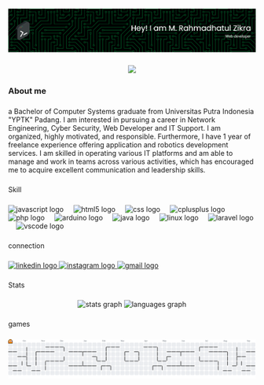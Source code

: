 ![Header](img/image2.png)

###

<div align="center">
  <img src="https://visitor-badge.laobi.icu/badge?page_id=Rahmadhatulzikra.Rahmadhatulzikra&"  />
</div>

###

<h3 align="left">About me</h3>

###

<p align="left">a Bachelor of Computer Systems graduate from Universitas Putra Indonesia "YPTK" Padang. I am interested in pursuing a career in Network Engineering, Cyber Security, Web Developer and IT Support. I am organized, highly motivated, and responsible. Furthermore, I have 1 year of freelance experience offering application and robotics development services. I am skilled in operating various IT platforms and am able to manage and work in teams across various activities, which has encouraged me to acquire excellent communication and leadership skills.</p>

###

<p align="left">Skill</p>

###

<div align="left">
  <img src="https://cdn.jsdelivr.net/gh/devicons/devicon/icons/javascript/javascript-original.svg" height="30" alt="javascript logo"  />
  <img width="12" />
  <img src="https://cdn.jsdelivr.net/gh/devicons/devicon/icons/html5/html5-original.svg" height="30" alt="html5 logo"  />
  <img width="12" />
  <img src="https://cdn.jsdelivr.net/gh/devicons/devicon/icons/css3/css3-original.svg" height="30" alt="css logo"  />
  <img width="12" />
  <img src="https://cdn.jsdelivr.net/gh/devicons/devicon/icons/cplusplus/cplusplus-original.svg" height="30" alt="cplusplus logo"  />
  <img width="12" />
  <img src="https://cdn.jsdelivr.net/gh/devicons/devicon/icons/php/php-original.svg" height="30" alt="php logo"  />
  <img width="12" />
  <img src="https://cdn.jsdelivr.net/gh/devicons/devicon/icons/arduino/arduino-original.svg" height="30" alt="arduino logo"  />
  <img width="12" />
  <img src="https://cdn.jsdelivr.net/gh/devicons/devicon/icons/java/java-original.svg" height="30" alt="java logo"  />
  <img width="12" />
  <img src="https://cdn.jsdelivr.net/gh/devicons/devicon/icons/linux/linux-original.svg" height="30" alt="linux logo"  />
  <img width="12" />
  <img src="https://cdn.jsdelivr.net/gh/devicons/devicon/icons/laravel/laravel-original.svg" height="30" alt="laravel logo"  />
  <img width="12" />
  <img src="https://cdn.jsdelivr.net/gh/devicons/devicon/icons/vscode/vscode-original.svg" height="30" alt="vscode logo"  />
</div>

###

<p align="left">connection</p>

###

<div align="left">
  <a href="https://www.linkedin.com/in/m-rahmadhatul-zikra-s-kom-991963251/" target="_blank">
    <img src="https://raw.githubusercontent.com/maurodesouza/profile-readme-generator/master/src/assets/icons/social/linkedin/default.svg" width="43" height="30" alt="linkedin logo"  />
  </a>
  <a href="https://www.instagram.com/rahmadatulzikra/" target="_blank">
    <img src="https://raw.githubusercontent.com/maurodesouza/profile-readme-generator/master/src/assets/icons/social/instagram/default.svg" width="43" height="30" alt="instagram logo"  />
  </a>
  <a href="https://rahmadhatulzikra@gmail.com" target="_blank">
    <img src="https://raw.githubusercontent.com/maurodesouza/profile-readme-generator/master/src/assets/icons/social/gmail/default.svg" width="43" height="30" alt="gmail logo"  />
  </a>
</div>

###

<p align="left">Stats</p>

###

<div align="center">
  <img src="https://github-readme-stats.vercel.app/api?username=Rahmadhatulzikra&hide_title=false&hide_rank=false&show_icons=true&include_all_commits=true&count_private=true&disable_animations=false&theme=dracula&locale=en&hide_border=false&order=1" height="150" alt="stats graph"  />
  <img src="https://github-readme-stats.vercel.app/api/top-langs?username=Rahmadhatulzikra&locale=en&hide_title=false&layout=compact&card_width=320&langs_count=5&theme=dracula&hide_border=false&order=2" height="150" alt="languages graph"  />
</div>

###

<p align="left">games</p>

###

<picture>
  <source media="(prefers-color-scheme: dark)" srcset="https://raw.githubusercontent.com/Rahmadhatulzikra/Rahmadhatulzikra/output/pacman-contribution-graph-dark.svg">
  <source media="(prefers-color-scheme: light)" srcset="https://raw.githubusercontent.com/Rahmadhatulzikra/Rahmadhatulzikra/output/pacman-contribution-graph.svg">
  <img alt="pacman contribution graph" src="https://raw.githubusercontent.com/Rahmadhatulzikra/Rahmadhatulzikra/output/pacman-contribution-graph.svg">
</picture>

###
